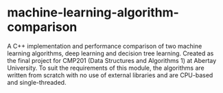 # machine-learning-algorithm-comparison
A C++ implementation and performance comparison of two machine learning algorithms, deep learning and decision tree learning. Created as the final project for CMP201 (Data Structures and Algorithms 1) at Abertay University. To suit the requirements of this module, the algorithms are written from scratch with no use of external libraries and are CPU-based and single-threaded.
